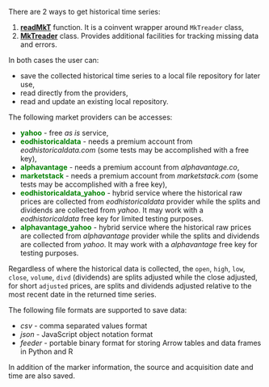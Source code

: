 There are 2 ways to get historical time series:

1. [**readMkT**](azapy.MkT.readMkT.readMkT) function.
   It is a coinvent wrapper around `MkTreader` class,
2. [**MkTreader**](azapy.MkT.MkTreader.MkTreader) class.
   Provides additional facilities for tracking missing data and errors.

In both cases the user can:

* save the collected historical time
  series to a local file repository for later use,
* read directly from the providers,
* read and update an existing local repository.

The following market providers can be accesses:

* <span style="color:green">**yahoo**</span> - free *as is* service,
* <span style="color:green">**eodhistoricaldata**</span> - needs a premium
account from *eodhistoricaldata.com*
(some tests may be accomplished with a free key),
* <span style="color:green">**alphavantage**</span> - needs a premium account
from *alphavantage.co*,
* <span style="color:green">**marketstack**</span> - needs a premium account
from *marketstack.com*
(some tests may be accomplished with a free key),
* <span style="color:green">**eodhistoricaldata_yahoo**</span> - hybrid service
where the historical raw prices
are collected from *eodhistoricaldata* provider while the splits
and dividends are collected from *yahoo*. It may work with a
_eodhistoricaldata_ free key for limited testing purposes.
* <span style="color:green">**alphavantage_yahoo**</span> - hybrid service
where the historical raw prices
are collected from *alphavantage* provider while the splits
and dividends are collected from *yahoo*. It may work with a
_alphavantage_ free key for testing purposes.

Regardless of where the historical data is collected, the
`open`, `high`, `low`, `close`, `volume`, `divd` (dividends) are splits adjusted
while the close adjusted, for short `adjusted` prices, are splits and
dividends adjusted relative to the most recent date in the returned time series.

The following file formats are supported to save data:

* *csv* - comma separated values format
* *json* - JavaScript object notation format
* *feeder* - portable binary format for storing Arrow tables and data frames in
Python and R

In addition of the marker information, the source and acquisition date and time
are also saved.
